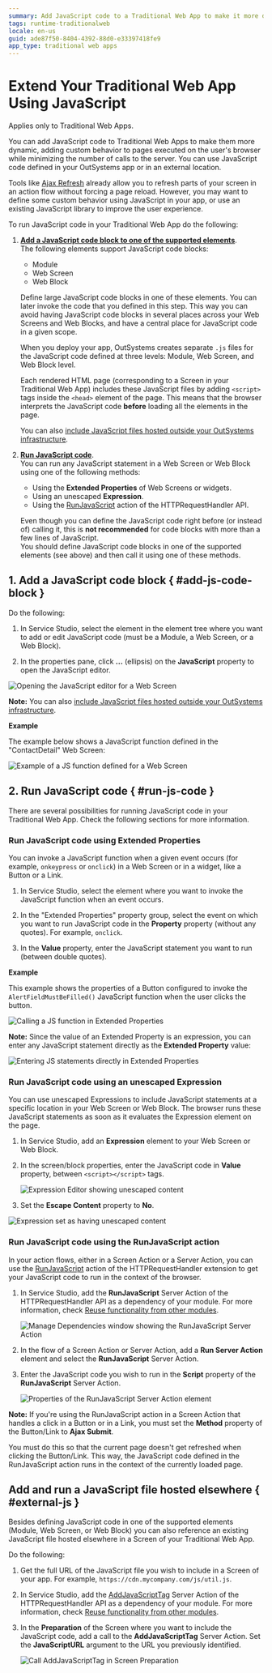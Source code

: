 ```yaml
---
summary: Add JavaScript code to a Traditional Web App to make it more dynamic, adding custom behavior to pages executed on the user's browser while minimizing the number of calls to the server.
tags: runtime-traditionalweb
locale: en-us
guid: ade87f50-8404-4392-88d0-e33397418fe9
app_type: traditional web apps
---
```


# Extend Your Traditional Web App Using JavaScript

<div class="info" markdown="1">

Applies only to Traditional Web Apps.

</div>

You can add JavaScript code to Traditional Web Apps to make them more dynamic, adding custom behavior to pages executed on the user's browser while minimizing the number of calls to the server. You can use JavaScript code defined in your OutSystems app or in an external location.

Tools like [Ajax Refresh](<../../../ref/lang/auto/Class.Ajax Refresh.final.md>) already allow you to refresh parts of your screen in an action flow without forcing a page reload. However, you may want to define some custom behavior using JavaScript in your app, or use an existing JavaScript library to improve the user experience.

To run JavaScript code in your Traditional Web App do the following:

1. [**Add a JavaScript code block to one of the supported elements**](#add-js-code-block).  
    The following elements support JavaScript code blocks:

    * Module
    * Web Screen
    * Web Block

    Define large JavaScript code blocks in one of these elements. You can later invoke the code that you defined in this step. This way you can avoid having JavaScript code blocks in several places across your Web Screens and Web Blocks, and have a central place for JavaScript code in a given scope.

    When you deploy your app, OutSystems creates separate `.js` files for the JavaScript code defined at three levels: Module, Web Screen, and Web Block level.

    Each rendered HTML page (corresponding to a Screen in your Traditional Web App) includes these JavaScript files by adding `<script>` tags inside the `<head>` element of the page. This means that the browser interprets the JavaScript code **before** loading all the elements in the page.

    <div class="info" markdown="1">

    You can also [include JavaScript files hosted outside your OutSystems infrastructure](#external-js).

    </div>

1. [**Run JavaScript code**](#run-js-code).  
    You can run any JavaScript statement in a Web Screen or Web Block using one of the following methods:

    * Using the **Extended Properties** of Web Screens or widgets.
    * Using an unescaped **Expression**.
    * Using the [RunJavaScript](../../../ref/apis/auto/httprequesthandler-api.final.md#RunJavaScript) action of the HTTPRequestHandler API.

    Even though you can define the JavaScript code right before (or instead of) calling it, this is **not recommended** for code blocks with more than a few lines of JavaScript.  
    You should define JavaScript code blocks in one of the supported elements (see above) and then call it using one of these methods.

## 1. Add a JavaScript code block { #add-js-code-block }

Do the following:

1. In Service Studio, select the element in the element tree where you want to add or edit JavaScript code (must be a Module, a Web Screen, or a Web Block).

1. In the properties pane, click **...** (ellipsis) on the **JavaScript** property to open the JavaScript editor.

![Opening the JavaScript editor for a Web Screen](images/run-js-code-4-ss.png)

**Note:** You can also [include JavaScript files hosted outside your OutSystems infrastructure](#external-js).

**Example**

The example below shows a JavaScript function defined in the "ContactDetail" Web Screen:

![Example of a JS function defined for a Web Screen](images/run-js-code-2-ss.png)

## 2. Run JavaScript code { #run-js-code }

There are several possibilities for running JavaScript code in your Traditional Web App. Check the following sections for more information.

### Run JavaScript code using Extended Properties

You can invoke a JavaScript function when a given event occurs (for example, `onkeypress` or `onclick`) in a Web Screen or in a widget, like a Button or a Link.

1. In Service Studio, select the element where you want to invoke the JavaScript function when an event occurs.

1. In the "Extended Properties" property group, select the event on which you want to run JavaScript code in the **Property** property (without any quotes). For example, `onclick`.

1. In the **Value** property, enter the JavaScript statement you want to run (between double quotes).

**Example**

This example shows the properties of a Button configured to invoke the `AlertFieldMustBeFilled()` JavaScript function when the user clicks the button.

![Calling a JS function in Extended Properties](images/run-js-code-ext-properties-1-ss.png)

<div class="info" markdown="1">

**Note:** Since the value of an Extended Property is an expression, you can enter any JavaScript statement directly as the **Extended Property** value:

![Entering JS statements directly in Extended Properties](images/run-js-code-ext-properties-2-ss.png)

</div>

### Run JavaScript code using an unescaped Expression

You can use unescaped Expressions to include JavaScript statements at a specific location in your Web Screen or Web Block. The browser runs these JavaScript statements as soon as it evaluates the Expression element on the page.

1. In Service Studio, add an **Expression** element to your Web Screen or Web Block.

1. In the screen/block properties, enter the JavaScript code in **Value** property, between `<script></script>` tags.

    ![Expression Editor showing unescaped content](images/run-js-code-expression-editor-ss.png)

1. Set the **Escape Content** property to **No**.

![Expression set as having unescaped content](images/run-js-code-expression-ss.png)

### Run JavaScript code using the RunJavaScript action

In your action flows, either in a Screen Action or a Server Action, you can use the [RunJavaScript](../../../ref/apis/auto/httprequesthandler-api.final.md#RunJavaScript) action of the HTTPRequestHandler extension to get your JavaScript code to run in the context of the browser.

1. In Service Studio, add the **RunJavaScript** Server Action of the HTTPRequestHandler API as a dependency of your module. For more information, check [Reuse functionality from other modules](../../../develop/reuse-and-refactor/expose-and-reuse.md#reuse).

    ![Manage Dependencies window showing the RunJavaScript Server Action](images/run-js-code-runjavascript-ss.png)

1. In the flow of a Screen Action or Server Action, add a **Run Server Action** element and select the **RunJavaScript** Server Action.

1. Enter the JavaScript code you wish to run in the **Script** property of the **RunJavaScript** Server Action.

    ![Properties of the RunJavaScript Server Action element](images/run-js-code-runjavascript-props-ss.png)

<div class="info" markdown="1">

**Note:** If you're using the RunJavaScript action in a Screen Action that handles a click in a Button or in a Link, you must set the **Method** property of the Button/Link to **Ajax Submit**.

You must do this so that the current page doesn't get refreshed when clicking the Button/Link. This way, the JavaScript code defined in the RunJavaScript action runs in the context of the currently loaded page.

</div>

## Add and run a JavaScript file hosted elsewhere { #external-js }

Besides defining JavaScript code in one of the supported elements (Module, Web Screen, or Web Block) you can also reference an existing JavaScript file hosted elsewhere in a Screen of your Traditional Web App.

Do the following:

1. Get the full URL of the JavaScript file you wish to include in a Screen of your app. For example, `https://cdn.mycompany.com/js/util.js`.

1. In Service Studio, add the [AddJavaScriptTag](../../../ref/apis/auto/httprequesthandler-api.final.md#AddJavaScriptTag) Server Action of the HTTPRequestHandler API as a dependency of your module. For more information, check [Reuse functionality from other modules](../../../develop/reuse-and-refactor/expose-and-reuse.md#reuse).

1. In the **Preparation** of the Screen where you want to include the JavaScript code, add a call to the **AddJavaScriptTag** Server Action. Set the **JavaScriptURL** argument to the URL you previously identified.

    ![Call AddJavaScriptTag in Screen Preparation](images/javascript-addjavascripttag-flow-ss.png)
